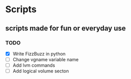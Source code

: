 # Scripts
## scripts made for fun or everyday use

### TODO

- [x] Write FizzBuzz in python 
- [ ] Change vgname variable name
- [ ] Add lvm commands
- [ ] Add logical volume secton  
